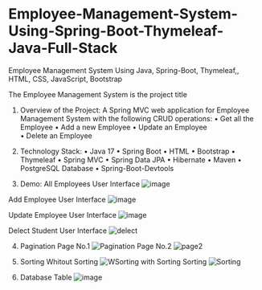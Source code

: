 # Employee-Management-System-Using-Spring-Boot-Thymeleaf-Java-Full-Stack
Employee Management System Using Java, Spring-Boot, Thymeleaf,, HTML, CSS, JavaScript, Bootstrap

The Employee Management System is the project title

1. Overview of the Project:
A Spring MVC web application for Employee Management System with the following CRUD operations:
•	Get all the Employee
•	Add a new Employee
•	Update an Employee	
•	Delete an Employee
2. Technology Stack:
•	Java 17
•	Spring Boot
•	HTML
•	Bootstrap
•	Thymeleaf
•	Spring MVC
•	Spring Data JPA
•	Hibernate
•	Maven
•	PostgreSQL Database
•	Spring-Boot-Devtools

3. Demo:
All Employees User Interface
![image](https://github.com/user-attachments/assets/3f07d3f5-c6e5-420c-95d3-0239ab8e073c)

Add Employee User Interface
![image](https://github.com/user-attachments/assets/55c9bcbb-7a65-415b-b8f2-683a7f9ea5e6)

Update Employee User Interface
![image](https://github.com/user-attachments/assets/be5fca02-d288-4650-a32f-2d1458f9e383)

Delect Student User Interface
![delect](https://github.com/user-attachments/assets/14235a53-f644-4901-8690-4184ea973315)

4. Pagination
   Page No.1
   ![Pagination](https://github.com/user-attachments/assets/374856f8-a36e-4c0f-8eb9-7423a859013e)
   Page No.2
   ![page2](https://github.com/user-attachments/assets/3afe89bb-81b5-40fd-928d-192935487627)

5. Sorting
  Whitout  Sorting
  ![WSorting](https://github.com/user-attachments/assets/acabc054-cb47-49e2-a583-858f1193f271)
 with Sorting Sorting
![Sorting](https://github.com/user-attachments/assets/1c164bb9-5a20-419a-ae5d-ee84569bb47e)

6. Database Table
  ![image](https://github.com/user-attachments/assets/f67ecd5f-20ed-4a31-8e32-8cf89bdaa0e7)

   




